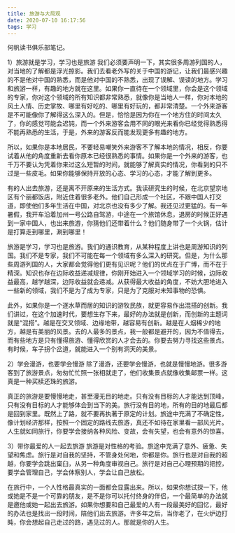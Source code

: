 ```yaml
---
title: 旅游与大局观
date: 2020-07-10 16:17:56
tags: 学习
---
```


何帆读书俱乐部笔记。

1）旅游就是学习，学习也是旅游
我们必须要声明一下，其实很多周游列国的人，对当地的了解都是浮光掠影。我们去看老外写的关于中国的游记，让我们最感兴趣的不是他对中国的熟悉，而是他对中国的不熟悉，出现了误解、误读的地方。学习和旅游一样，有趣的地方就在这里。如果你一直待在一个领域里，你会是这个领域的专家，你对这个领域的所有知识都非常熟悉，就像你是当地人一样，你对本地的风土人情、历史掌故、哪里有好吃的、哪里有好玩的，都非常清楚。一个外来游客是不可能像你了解得这么深入的。但是，恰恰是因为你在一个地方住的时间太久了，你的感觉可能会迟钝，而一个外来游客会用不同的眼光来看你已经觉得熟悉得不能再熟悉的生活，于是，外来的游客反而能发现更多有趣的地方。

所以，如果你是本地居民，不要轻易嘲笑外来游客不了解本地的情况，相反，你要试着从他的角度重新去看你原本已经很熟悉的事情。如果你是一个外来的游客，也千万不要认为凭着你来过这么短暂的时间，就能够了解真实的情况，你看到的只不过是一些皮毛。如果你能够保持开放的心态、学习的心态，才能了解到更多。

有的人出去旅游，还是离不开原来的生活方式。我读研究生的时候，在北京望京地区有个丽都饭店，附近住着很多老外。他们自己形成一个社区，不跟中国人打交道，即使他们多年生活在中国，对北京也没有多少了解。我还见过更猛的。有一年暑假，我开车沿着加州一号公路自驾游，中途在一个旅馆休息，退房的时候正好遇到一家中国人，也出来旅游，你猜他们还带着什么？他们随身带了一个火锅，估计是打算走到哪里，涮到哪里！

旅游是学习，学习也是旅游。我们的通识教育，从某种程度上讲也是周游知识的列国。我们不是专家，我们不可能在每一个领域有多么深入的研究。但是，为什么那些周游列国的人，大家都会觉得他们更有见识呢？他们的优点在于广博，而不在于精深。知识也存在边际收益递减规律，你刚开始进入一个领域学习的时候，边际收益最高，越学越深，边际收益就会递减。从获得最大收益的角度，不妨大胆地进入一些新的领域，我们不是为了成为专家，只是为了克服对未知事物的恐惧。

此外，如果你是一个逐水草而居的知识的游牧民族，就更容易作出混搭的创新。我们讲过，在这个加速时代，要想生存下来，最好的办法就是创新，而创新的主题词就是“混搭”。越是在交叉领域、边缘地带，越容易有创新。越是在人烟稀少的地方，越是有美丽的风景。去的人最多的景点，我一般都是避开的，因为不值得去，而有些地方是只有懂得旅游、懂得欣赏的人才会去的。你要去努力寻找这些景点。有时候，车子拐个岔道，就能进入一个别有洞天的美景。

2）学会漫游，也要学会慢游
除了漫游，还要学会慢游，也就是慢慢地游。很多游客到了旅游景点，匆匆忙忙照一张相就走了，他们收集景点就像收集邮票一样。这真是一种买椟还珠的旅游。

真正的旅游是要慢慢地走，甚至漫无目的地走。只有没有目标的人才能达到顶峰，只有没有目标的人才能够体会到当下的美。旅行没有目的地，所有的目的地最后都是回到家里。既然上了路，就不要再执著于原定的计划。旅途中充满了不确定性，像计划经济那样，按照一个固定的路线去旅游，真还不如待在家里看一部风光片。人生就如同旅行，你要学会接纳各种风险、变故，会有失望，也会有意外的惊喜。

3）带你最爱的人一起去旅游
旅游是对性格的考验。旅途中充满了意外、疲惫、失望和焦虑。旅行是对自我的坚持，不管身处何地，你都是你。旅行也是对自我的超越，你要学会跳出窠臼，从另一种角度审视自己。旅行是对自己心理预期的把控，要学会管理自己，学会体察别人，学会让自己放松。

在旅行中，一个人性格最真实的一面都会显露出来。所以，如果你想试探一下，他或她是不是一个可靠的朋友，是不是你可以托付终身的伴侣，一个最简单的办法就是邀他或她一起出去旅游。如果你想要和自己最爱的人有一段最美好的回忆，最好的办法也是找出一段时间，陪他们出去旅游。许多年之后，当你老了，在火炉边打盹，你会想起自己走过的路，遇见过的人。那就是你的人生。